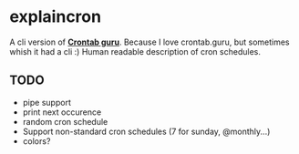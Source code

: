 # explaincron

A cli version of **[Crontab guru](https://crontab.guru)**. Because I love crontab.guru, but sometimes whish it had a cli :)
Human readable description of cron schedules.


## TODO
 - pipe support
 - print next occurence
 - random cron schedule
 - Support non-standard cron schedules (7 for sunday, @monthly...)
 - colors?
